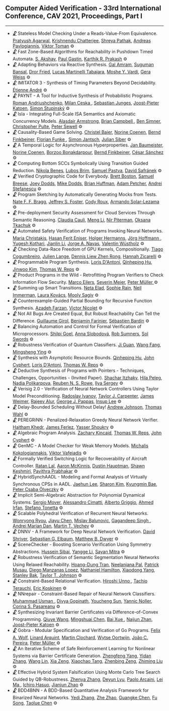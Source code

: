 ## Computer Aided Verification - 33rd International Conference, CAV 2021, Proceedings, Part I
---
-	[🔓](https://doi.org/https://doi.org/10.1007/978-3-030-81685-8_16) Stateless Model Checking Under a Reads-Value-From Equivalence.
	[Pratyush Agarwal](https://dblp.org/pid/206/9608.html), [Krishnendu Chatterjee](https://dblp.org/pid/92/5602.html), [Shreya Pathak](https://dblp.org/pid/292/8413.html), [Andreas Pavlogiannis](https://dblp.org/pid/47/8037.html), [Viktor Toman](https://dblp.org/pid/215/3408.html)
	⚙️
-	[🔓](https://doi.org/https://doi.org/10.1007/978-3-030-81685-8_30) Fast Zone-Based Algorithms for Reachability in Pushdown Timed Automata.
	[S. Akshay](https://dblp.org/pid/28/6534.html), [Paul Gastin](https://dblp.org/pid/g/PaulGastin.html), [Karthik R. Prakash](https://dblp.org/pid/293/8772.html)
	⚙️
-	[🔓](https://doi.org/https://doi.org/10.1007/978-3-030-81685-8_41) Adapting Behaviors via Reactive Synthesis.
	[Gal Amram](https://dblp.org/pid/132/9195.html), [Suguman Bansal](https://dblp.org/pid/217/4777.html), [Dror Fried](https://dblp.org/pid/74/9853.html), [Lucas Martinelli Tabajara](https://dblp.org/pid/137/3715.html), [Moshe Y. Vardi](https://dblp.org/pid/v/MosheYVardi.html), [Gera Weiss](https://dblp.org/pid/52/1274.html)
	⚙️
-	[🔓](https://doi.org/https://doi.org/10.1007/978-3-030-81685-8_26) IMITATOR 3 - Synthesis of Timing Parameters Beyond Decidability.
	[Étienne André](https://dblp.org/pid/49/2992.html)
	⚙️
-	[🔓](https://doi.org/https://doi.org/10.1007/978-3-030-81685-8_40) PAYNT - A Tool for Inductive Synthesis of Probabilistic Programs.
	[Roman Andriushchenko](https://dblp.org/pid/284/2809.html), [Milan Ceska ](https://dblp.org/pid/213/3728.html), [Sebastian Junges](https://dblp.org/pid/115/4386.html), [Joost-Pieter Katoen](https://dblp.org/pid/k/JoostPieterKatoen.html), [Simon Stupinský](https://dblp.org/pid/297/3712.html)
	⚙️
-	[🔓](https://doi.org/https://doi.org/10.1007/978-3-030-81685-8_14) Isla - Integrating Full-Scale ISA Semantics and Axiomatic Concurrency Models.
	[Alasdair Armstrong](https://dblp.org/pid/85/10670.html), [Brian Campbell ](https://dblp.org/pid/58/4171-1.html), [Ben Simner](https://dblp.org/pid/202/8946.html), [Christopher Pulte](https://dblp.org/pid/173/9501.html), [Peter Sewell](https://dblp.org/pid/74/185.html)
	⚙️
-	[🔓](https://doi.org/https://doi.org/10.1007/978-3-030-81685-8_42) Causality-Based Game Solving.
	[Christel Baier](https://dblp.org/pid/b/ChristelBaier.html), [Norine Coenen](https://dblp.org/pid/167/7922.html), [Bernd Finkbeiner](https://dblp.org/pid/73/4443.html), [Florian Funke ](https://dblp.org/pid/69/9320-2.html), [Simon Jantsch](https://dblp.org/pid/222/4864.html), [Julian Siber](https://dblp.org/pid/293/9557.html)
	⚙️
-	[🔓](https://doi.org/https://doi.org/10.1007/978-3-030-81685-8_33) A Temporal Logic for Asynchronous Hyperproperties.
	[Jan Baumeister](https://dblp.org/pid/253/1662.html), [Norine Coenen](https://dblp.org/pid/167/7922.html), [Borzoo Bonakdarpour](https://dblp.org/pid/59/6397.html), [Bernd Finkbeiner](https://dblp.org/pid/73/4443.html), [César Sánchez](https://dblp.org/pid/38/1858.html)
	⚙️
-	[🔓](https://doi.org/https://doi.org/10.1007/978-3-030-81685-8_24) Computing Bottom SCCs Symbolically Using Transition Guided Reduction.
	[Nikola Benes](https://dblp.org/pid/71/1110.html), [Lubos Brim](https://dblp.org/pid/92/3060.html), [Samuel Pastva](https://dblp.org/pid/167/4487.html), [David Safránek](https://dblp.org/pid/86/2438.html)
	⚙️
-	[🔓](https://doi.org/https://doi.org/10.1007/978-3-030-81685-8_31) Verified Cryptographic Code for Everybody.
	[Brett Boston](https://dblp.org/pid/169/6792.html), [Samuel Breese](https://dblp.org/pid/195/8676.html), [Joey Dodds](https://dblp.org/pid/223/5187.html), [Mike Dodds](https://dblp.org/pid/77/665.html), [Brian Huffman](https://dblp.org/pid/69/3465.html), [Adam Petcher](https://dblp.org/pid/90/7791.html), [Andrei Stefanescu](https://dblp.org/pid/13/9657.html)
	⚙️
-	[🔓](https://doi.org/https://doi.org/10.1007/978-3-030-81685-8_38) Program Sketching by Automatically Generating Mocks from Tests.
	[Nate F. F. Bragg](https://dblp.org/pid/297/3635.html), [Jeffrey S. Foster](https://dblp.org/pid/18/2050.html), [Cody Roux](https://dblp.org/pid/02/7115.html), [Armando Solar-Lezama](https://dblp.org/pid/95/6919.html)
	⚙️
-	[🔓](https://doi.org/https://doi.org/10.1007/978-3-030-81685-8_36) Pre-deployment Security Assessment for Cloud Services Through Semantic Reasoning.
	[Claudia Cauli](https://dblp.org/pid/201/5360.html), [Meng Li](https://dblp.org/pid/70/1726.html), [Nir Piterman](https://dblp.org/pid/p/NPiterman.html), [Oksana Tkachuk](https://dblp.org/pid/88/4695.html)
	⚙️
-	[🔓](https://doi.org/https://doi.org/10.1007/978-3-030-81685-8_9) Automated Safety Verification of Programs Invoking Neural Networks.
	[Maria Christakis](https://dblp.org/pid/05/7730.html), [Hasan Ferit Eniser](https://dblp.org/pid/162/5556.html), [Holger Hermanns](https://dblp.org/pid/h/HolgerHermanns.html), [Jörg Hoffmann ](https://dblp.org/pid/26/836.html), [Yugesh Kothari](https://dblp.org/pid/297/3239.html), [Jianlin Li](https://dblp.org/pid/16/3878.html), [Jorge A. Navas](https://dblp.org/pid/77/4230a.html), [Valentin Wüstholz](https://dblp.org/pid/28/9798.html)
	⚙️
-	[🔓](https://doi.org/https://doi.org/10.1007/978-3-030-81685-8_19) Checking Data-Race Freedom of GPU Kernels, Compositionally.
	[Tiago Cogumbreiro](https://dblp.org/pid/94/7128.html), [Julien Lange](https://dblp.org/pid/96/7159.html), [Dennis Liew Zhen Rong](https://dblp.org/pid/297/3624.html), [Hannah Zicarelli](https://dblp.org/pid/297/3355.html)
	⚙️
-	[🔓](https://doi.org/https://doi.org/10.1007/978-3-030-81685-8_4) Programmable Program Synthesis.
	[Loris D'Antoni](https://dblp.org/pid/85/770.html), [Qinheping Hu](https://dblp.org/pid/201/4822.html), [Jinwoo Kim](https://dblp.org/pid/85/1809.html), [Thomas W. Reps](https://dblp.org/pid/r/TWReps.html)
	⚙️
-	[🔓](https://doi.org/https://doi.org/10.1007/978-3-030-81685-8_34) Product Programs in the Wild - Retrofitting Program Verifiers to Check Information Flow Security.
	[Marco Eilers](https://dblp.org/pid/217/4745.html), [Severin Meier](https://dblp.org/pid/297/4125.html), [Peter Müller ](https://dblp.org/pid/m/PMuller1.html)
	⚙️
-	[🔓](https://doi.org/https://doi.org/10.1007/978-3-030-81685-8_15) Summing up Smart Transitions.
	[Neta Elad](https://dblp.org/pid/292/8081.html), [Sophie Rain](https://dblp.org/pid/292/7625.html), [Neil Immerman](https://dblp.org/pid/i/NeilImmerman.html), [Laura Kovács](https://dblp.org/pid/k/LauraKovacs.html), [Mooly Sagiv](https://dblp.org/pid/s/SSagiv.html)
	⚙️
-	[🔓](https://doi.org/https://doi.org/10.1007/978-3-030-81685-8_39) Counterexample-Guided Partial Bounding for Recursive Function Synthesis.
	[Azadeh Farzan](https://dblp.org/pid/89/148.html), [Victor Nicolet](https://dblp.org/pid/194/2361.html)
	⚙️
-	[🔓](https://doi.org/https://doi.org/10.1007/978-3-030-81685-8_32) Not All Bugs Are Created Equal, But Robust Reachability Can Tell the Difference.
	[Guillaume Girol](https://dblp.org/pid/272/7154.html), [Benjamin Farinier](https://dblp.org/pid/215/4462.html), [Sébastien Bardin](https://dblp.org/pid/b/SebastienBardin.html)
	⚙️
-	[🔓](https://doi.org/https://doi.org/10.1007/978-3-030-81685-8_2) Balancing Automation and Control for Formal Verification of Microprocessors.
	[Shilpi Goel](https://dblp.org/pid/129/1546.html), [Anna Slobodová](https://dblp.org/pid/34/5435.html), [Rob Sumners](https://dblp.org/pid/88/4004.html), [Sol Swords](https://dblp.org/pid/06/513.html)
	⚙️
-	[🔓](https://doi.org/https://doi.org/10.1007/978-3-030-81685-8_7) Robustness Verification of Quantum Classifiers.
	[Ji Guan](https://dblp.org/pid/205/2739.html), [Wang Fang](https://dblp.org/pid/65/2225.html), [Mingsheng Ying](https://dblp.org/pid/13/6525.html)
	⚙️
-	[🔓](https://doi.org/https://doi.org/10.1007/978-3-030-81685-8_37) Synthesis with Asymptotic Resource Bounds.
	[Qinheping Hu](https://dblp.org/pid/201/4822.html), [John Cyphert](https://dblp.org/pid/211/9268.html), [Loris D'Antoni](https://dblp.org/pid/85/770.html), [Thomas W. Reps](https://dblp.org/pid/r/TWReps.html)
	⚙️
-	[🔓](https://doi.org/https://doi.org/10.1007/978-3-030-81685-8_5) Deductive Synthesis of Programs with Pointers - Techniques, Challenges, Opportunities - (Invited Paper).
	[Shachar Itzhaky](https://dblp.org/pid/62/8636.html), [Hila Peleg](https://dblp.org/pid/130/9934.html), [Nadia Polikarpova](https://dblp.org/pid/13/7489.html), [Reuben N. S. Rowe](https://dblp.org/pid/46/9730.html), [Ilya Sergey](https://dblp.org/pid/77/9770.html)
	⚙️
-	[🔓](https://doi.org/https://doi.org/10.1007/978-3-030-81685-8_11) Verisig 2.0 - Verification of Neural Network Controllers Using Taylor Model Preconditioning.
	[Radoslav Ivanov](https://dblp.org/pid/144/4256.html), [Taylor J. Carpenter](https://dblp.org/pid/229/8553.html), [James Weimer](https://dblp.org/pid/79/11048.html), [Rajeev Alur](https://dblp.org/pid/a/RAlur.html), [George J. Pappas](https://dblp.org/pid/p/GeorgeJPappas.html), [Insup Lee](https://dblp.org/pid/l/InsupLee.html)
	⚙️
-	[🔓](https://doi.org/https://doi.org/10.1007/978-3-030-81685-8_18) Delay-Bounded Scheduling Without Delay!
	[Andrew Johnson](https://dblp.org/pid/69/2358.html), [Thomas Wahl](https://dblp.org/pid/72/5272.html)
	⚙️
-	[🔓](https://doi.org/https://doi.org/10.1007/978-3-030-81685-8_13) PEREGRiNN - Penalized-Relaxation Greedy Neural Network Verifier.
	[Haitham Khedr](https://dblp.org/pid/229/4157.html), [James Ferlez](https://dblp.org/pid/143/2685.html), [Yasser Shoukry](https://dblp.org/pid/123/7829.html)
	⚙️
-	[🔓](https://doi.org/https://doi.org/10.1007/978-3-030-81685-8_3) Algebraic Program Analysis.
	[Zachary Kincaid](https://dblp.org/pid/61/6578.html), [Thomas W. Reps](https://dblp.org/pid/r/TWReps.html), [John Cyphert](https://dblp.org/pid/211/9268.html)
	⚙️
-	[🔓](https://doi.org/https://doi.org/10.1007/978-3-030-81685-8_20) GenMC - A Model Checker for Weak Memory Models.
	[Michalis Kokologiannakis](https://dblp.org/pid/204/3706.html), [Viktor Vafeiadis](https://dblp.org/pid/69/1549.html)
	⚙️
-	[🔓](https://doi.org/https://doi.org/10.1007/978-3-030-81685-8_27) Formally Verified Switching Logic for Recoverability of Aircraft Controller.
	[Ratan Lal](https://dblp.org/pid/170/6323.html), [Aaron McKinnis](https://dblp.org/pid/297/3199.html), [Dustin Hauptman](https://dblp.org/pid/297/2912.html), [Shawn Keshmiri](https://dblp.org/pid/256/7047.html), [Pavithra Prabhakar](https://dblp.org/pid/74/6354.html)
	⚙️
-	[🔓](https://doi.org/https://doi.org/10.1007/978-3-030-81685-8_23) HybridSynchAADL - Modeling and Formal Analysis of Virtually Synchronous CPSs in AADL.
	[Jaehun Lee](https://dblp.org/pid/14/824.html), [Sharon Kim](https://dblp.org/pid/267/9153.html), [Kyungmin Bae](https://dblp.org/pid/03/7567.html), [Peter Csaba Ölveczky](https://dblp.org/pid/11/2202.html)
	⚙️
-	[🔓](https://doi.org/https://doi.org/10.1007/978-3-030-81685-8_25) Implicit Semi-Algebraic Abstraction for Polynomial Dynamical Systems.
	[Sergio Mover](https://dblp.org/pid/59/7880.html), [Alessandro Cimatti](https://dblp.org/pid/13/5961.html), [Alberto Griggio](https://dblp.org/pid/19/3686.html), [Ahmed Irfan](https://dblp.org/pid/149/3835.html), [Stefano Tonetta](https://dblp.org/pid/t/StefanoTonetta.html)
	⚙️
-	[🔓](https://doi.org/https://doi.org/10.1007/978-3-030-81685-8_10) Scalable Polyhedral Verification of Recurrent Neural Networks.
	[Wonryong Ryou](https://dblp.org/pid/266/1379.html), [Jiayu Chen](https://dblp.org/pid/80/8422.html), [Mislav Balunovic](https://dblp.org/pid/231/7686.html), [Gagandeep Singh ](https://dblp.org/pid/64/3747-1.html), [Andrei Marian Dan](https://dblp.org/pid/131/0034.html), [Martin T. Vechev](https://dblp.org/pid/93/2189.html)
	⚙️
-	[🔓](https://doi.org/https://doi.org/10.1007/978-3-030-81685-8_6) DNNV - A Framework for Deep Neural Network Verification.
	[David Shriver](https://dblp.org/pid/202/8415.html), [Sebastian G. Elbaum](https://dblp.org/pid/e/SebastianGElbaum.html), [Matthew B. Dwyer](https://dblp.org/pid/d/MatthewBDwyer.html)
	⚙️
-	[🔓](https://doi.org/https://doi.org/10.1007/978-3-030-81685-8_28) SceneChecker - Boosting Scenario Verification Using Symmetry Abstractions.
	[Hussein Sibai](https://dblp.org/pid/198/6856.html), [Yangge Li](https://dblp.org/pid/228/5704.html), [Sayan Mitra](https://dblp.org/pid/07/3797.html)
	⚙️
-	[🔓](https://doi.org/https://doi.org/10.1007/978-3-030-81685-8_12) Robustness Verification of Semantic Segmentation Neural Networks Using Relaxed Reachability.
	[Hoang-Dung Tran](https://dblp.org/pid/160/7295.html), [Neelanjana Pal](https://dblp.org/pid/173/8540.html), [Patrick Musau](https://dblp.org/pid/215/3389.html), [Diego Manzanas Lopez](https://dblp.org/pid/215/3580.html), [Nathaniel Hamilton](https://dblp.org/pid/200/7619.html), [Xiaodong Yang](https://dblp.org/pid/19/1551.html), [Stanley Bak](https://dblp.org/pid/16/7787.html), [Taylor T. Johnson](https://dblp.org/pid/96/11505.html)
	⚙️
-	[🔓](https://doi.org/https://doi.org/10.1007/978-3-030-81685-8_35) Constraint-Based Relational Verification.
	[Hiroshi Unno ](https://dblp.org/pid/24/6058.html), [Tachio Terauchi](https://dblp.org/pid/96/889.html), [Eric Koskinen](https://dblp.org/pid/38/5902.html)
	⚙️
-	[🔓](https://doi.org/https://doi.org/10.1007/978-3-030-81685-8_1) NNrepair - Constraint-Based Repair of Neural Network Classifiers.
	[Muhammad Usman ](https://dblp.org/pid/20/241-24.html), [Divya Gopinath](https://dblp.org/pid/16/7856.html), [Youcheng Sun](https://dblp.org/pid/126/5212.html), [Yannic Noller](https://dblp.org/pid/214/0370.html), [Corina S. Pasareanu](https://dblp.org/pid/03/4368.html)
	⚙️
-	[🔓](https://doi.org/https://doi.org/10.1007/978-3-030-81685-8_21) Synthesizing Invariant Barrier Certificates via Difference-of-Convex Programming.
	[Qiuye Wang](https://dblp.org/pid/172/8095.html), [Mingshuai Chen](https://dblp.org/pid/169/1207.html), [Bai Xue ](https://dblp.org/pid/74/2716-1.html), [Naijun Zhan](https://dblp.org/pid/63/1911.html), [Joost-Pieter Katoen](https://dblp.org/pid/k/JoostPieterKatoen.html)
	⚙️
-	[🔓](https://doi.org/https://doi.org/10.1007/978-3-030-81685-8_17) Gobra - Modular Specification and Verification of Go Programs.
	[Felix A. Wolf](https://dblp.org/pid/276/5744.html), [Linard Arquint](https://dblp.org/pid/195/8358.html), [Martin Clochard](https://dblp.org/pid/139/2440.html), [Wytse Oortwijn](https://dblp.org/pid/178/0425.html), [João C. Pereira](https://dblp.org/pid/293/8268.html), [Peter Müller ](https://dblp.org/pid/m/PMuller1.html)
	⚙️
-	[🔓](https://doi.org/https://doi.org/10.1007/978-3-030-81685-8_22) An Iterative Scheme of Safe Reinforcement Learning for Nonlinear Systems via Barrier Certificate Generation.
	[Zhengfeng Yang](https://dblp.org/pid/68/3884.html), [Yidan Zhang](https://dblp.org/pid/11/8540.html), [Wang Lin](https://dblp.org/pid/36/5376.html), [Xia Zeng](https://dblp.org/pid/62/6760.html), [Xiaochao Tang](https://dblp.org/pid/297/3667.html), [Zhenbing Zeng](https://dblp.org/pid/56/2636.html), [Zhiming Liu ](https://dblp.org/pid/l/ZhimingLiu1.html)
	⚙️
-	[🔓](https://doi.org/https://doi.org/10.1007/978-3-030-81685-8_29) Effective Hybrid System Falsification Using Monte Carlo Tree Search Guided by QB-Robustness.
	[Zhenya Zhang](https://dblp.org/pid/98/4896.html), [Deyun Lyu](https://dblp.org/pid/292/9181.html), [Paolo Arcaini](https://dblp.org/pid/86/7855.html), [Lei Ma ](https://dblp.org/pid/20/6534-3.html), [Ichiro Hasuo](https://dblp.org/pid/26/4542.html), [Jianjun Zhao](https://dblp.org/pid/71/6948.html)
	⚙️
-	[🔓](https://doi.org/https://doi.org/10.1007/978-3-030-81685-8_8) BDD4BNN - A BDD-Based Quantitative Analysis Framework for Binarized Neural Networks.
	[Yedi Zhang](https://dblp.org/pid/230/8027.html), [Zhe Zhao](https://dblp.org/pid/28/6429.html), [Guangke Chen](https://dblp.org/pid/252/5255.html), [Fu Song](https://dblp.org/pid/09/10016.html), [Taolue Chen](https://dblp.org/pid/28/4743.html)
	⚙️